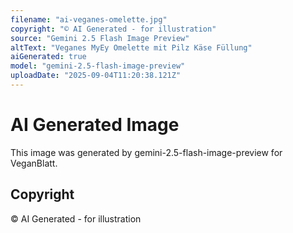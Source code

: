 ```yaml
---
filename: "ai-veganes-omelette.jpg"
copyright: "© AI Generated - for illustration"
source: "Gemini 2.5 Flash Image Preview"
altText: "Veganes MyEy Omelette mit Pilz Käse Füllung"
aiGenerated: true
model: "gemini-2.5-flash-image-preview"
uploadDate: "2025-09-04T11:20:38.121Z"
---
```


# AI Generated Image

This image was generated by gemini-2.5-flash-image-preview for VeganBlatt.

## Copyright
© AI Generated - for illustration
